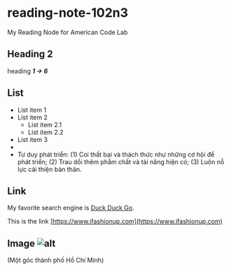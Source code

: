 # reading-note-102n3
My Reading Node for American Code Lab

## Heading 2

heading ***1 -> 6***

## List 

- List item 1
- List item 2
  - List item 2.1
  - List item 2.2
- List item 3
- 
- Tư duy phát triển: (1)  Coi thất bại và thách thức như những cơ hội để phát triển; (2) Trau dồi thêm phẩm chất và tài năng hiện có; (3) Luôn nỗ lực cải thiện bản thân.
## Link

My favorite search engine is [Duck Duck Go](https://duckduckgo.com).

This is the link [https://www.ifashionup.com](https://www.ifashionup.com)


## Image ![alt](https://user-images.githubusercontent.com/129761007/230271585-2267c570-f57d-438e-855e-145601c07d43.png)
 (Một góc thành phố Hồ Chí Minh)

